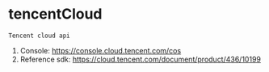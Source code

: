 # tencentCloud
`Tencent cloud api`

 1. Console: 
    https://console.cloud.tencent.com/cos
 2. Reference sdk:
    https://cloud.tencent.com/document/product/436/10199